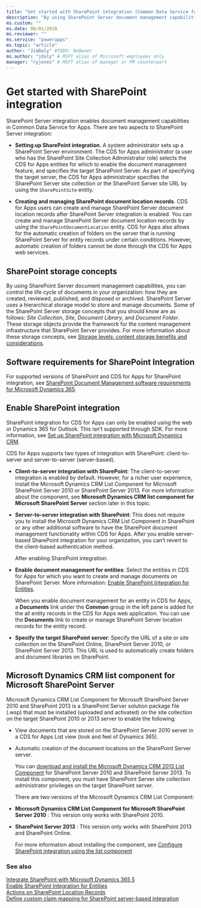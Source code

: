 ```yaml
---
title: "Get started with SharePoint integration (Common Data Service for Apps) | Microsoft Docs" # Intent and product brand in a unique string of 43-59 chars including spaces
description: "By using SharePoint Server document management capabilities, you can control how documents are created, reviewed, published and disposed or archived" # 115-145 characters including spaces. This abstract displays in the search result.
ms.custom: ""
ms.date: 08/01/2018
ms.reviewer: ""
ms.service: "powerapps"
ms.topic: "article"
author: "JimDaly" #TODO: NoOwner
ms.author: "jdaly" # MSFT alias of Microsoft employees only
manager: "ryjones" # MSFT alias of manager or PM counterpart
---
```

# Get started with SharePoint integration

SharePoint Server integration enables document management capabilities in Common Data Service for Apps. There are two aspects to SharePoint Server integration:  
  
- **Setting up SharePoint integration**. A system administrator sets up a SharePoint Server environment. The CDS for Apps administrator (a user who has the SharePoint Site Collection Administrator role) selects the CDS for Apps entities for which to enable the document management feature, and specifies the target SharePoint Server. As part of specifying the target server, the CDS for Apps administrator specifies the SharePoint Server site collection or the SharePoint Server site URL by using the                      `SharePointSite` entity.  
  
- **Creating and managing SharePoint document location records**. CDS for Apps users can create and manage SharePoint Server document location records after SharePoint Server integration is enabled. You can create and manage SharePoint Server document location records by using the                      `SharePointDocumentLocation` entity. CDS for Apps also allows for the automatic creation of folders on the server that is running SharePoint Server for entity records under certain conditions. However, automatic creation of folders cannot be done through the CDS for Apps web services. 
  
<a name="StorageConcepts"></a>   
## SharePoint storage concepts  
 By using SharePoint Server document management capabilities, you can control the life cycle of documents in your organization: how they are created, reviewed, published, and disposed or archived. SharePoint Server uses a hierarchical storage model to store and manage documents. Some of the SharePoint Server storage concepts that you should know are as follows:                  *Site Collection*,                  *Site*,                  *Document Library*, and                  *Document Folder*. These storage objects provide the framework for the content management infrastructure that SharePoint Server provides. For more information about these storage concepts, see                  [Storage levels: content storage benefits and considerations](http://go.microsoft.com/fwlink/p/?LinkId=196843).  
  
<a name="SupportedSPVersions"></a>   
## Software requirements for SharePoint Integration  
 For supported versions of SharePoint and CDS for Apps for SharePoint integration, see [SharePoint Document Management software requirements for Microsoft Dynamics 365](https://technet.microsoft.com/library/hh699758.aspx).  
  
<a name="SPIntegration"></a>   
## Enable SharePoint integration  
 SharePoint integration for CDS for Apps can only be enabled using the web or Dynamics 365 for Outlook. This isn’t supported through SDK. For more information, see                  [Set up SharePoint integration with Microsoft Dynamics CRM](https://technet.microsoft.com/library/dn531154.aspx).  
  
 CDS for Apps supports two types of integration with SharePoint: client-to-server and server-to-server (server-based).  
  
- **Client-to-server integration with SharePoint**: The client-to-server integration is enabled by default. However, for a richer user experience, install the Microsoft Dynamics CRM List Component for Microsoft SharePoint Server 2010 or SharePoint Server 2013.                  For more information about the component, see **Microsoft Dynamics CRM list component for Microsoft SharePoint Server** section later in this topic.  
  
- **Server-to-server integration with SharePoint**: This does not require you to install the Microsoft Dynamics CRM List Component in SharePoint or any other additional software to have the SharePoint document management functionality within CDS for Apps. After you enable server-based SharePoint integration for your organization, you can’t revert to the client-based authentication method.  
  
  After enabling SharePoint integration:  
  
- **Enable document management for entities**: Select the entities in CDS for Apps for which you want to create and manage documents on SharePoint Server. More information: [Enable SharePoint Integration for Entities](enable-document-management-entities.md).  
  
     When you enable document management for an entity in CDS for Apps, a **Documents** link under the **Common** group in the left pane is added for the all entity records in the CDS for Apps web application. You can use the **Documents** link to create or manage SharePoint Server location records for the entity record.  
  
- **Specify the target SharePoint server**: Specify the URL of a site or site collection on the SharePoint Online, SharePoint Server 2010, or SharePoint Server 2013. This URL is used to automatically create folders and document libraries on SharePoint.  
  
<a name="CRMListComponent"></a>   
## Microsoft Dynamics CRM list component for Microsoft SharePoint Server  
 Microsoft Dynamics CRM List Component for Microsoft SharePoint Server 2010 and SharePoint 2013 is a SharePoint Server solution package file (.wsp) that must be installed (uploaded and activated) on the site collection on the target SharePoint 2010 or 2013 server to enable the following:  
  
- View documents that are stored on the SharePoint Server 2010 server in a CDS for Apps List view (look and feel of Dynamics 365).  
  
- Automatic creation of the document locations on the SharePoint Server server.  
  
  You can [download and install the Microsoft Dynamics CRM 2013 List Component](http://go.microsoft.com/fwlink/p/?LinkId=516963) for SharePoint Server 2010 and SharePoint Server 2013. To install this component, you must have SharePoint Server site collection administrator privileges on the target SharePoint server.  
  
  There are two versions of the Microsoft Dynamics CRM List Component:  
  
- **Microsoft Dynamics CRM List Component for Microsoft SharePoint Server 2010** : This version only works with SharePoint 2010.  
  
- **SharePoint Server 2013** : This version only works with SharePoint 2013 and SharePoint Online.  
  
  For more information about installing the component, see [Configure SharePoint integration using the list component](https://technet.microsoft.com/library/dn894708.aspx)  
  
### See also  
 [Integrate SharePoint with Microsoft Dynamics 365 5](integrate-sharepoint.md)   
 [Enable SharePoint Integration for Entities](enable-document-management-entities.md)   
 [Actions on SharePoint Location Records](actions-on-sharepoint-location-records.md)   
 [Define custom claim mapping for SharePoint server-based integration](define-custom-claim-mapping-sharepoint-server-based-integration.md)  